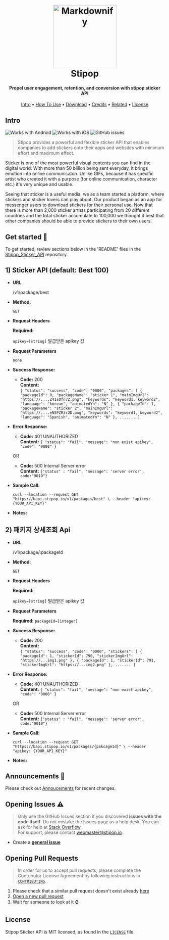 <h1 align="center">
  <br>
  <img src="https://cdn3.imggmi.com/uploads/2019/9/25/342c9fcf023615025e4f760006661a63-full.png" alt="Markdownify" width="200"></a>
  <br>
  Stipop
  <br>
</h1>


<h4 align="center">Propel user engagement, retention, and conversion with stipop sticker API</h4>

<p align="center">
  <a href="#Intro">Intro</a> •
  <a href="#how-to-use">How To Use</a> •
  <a href="#download">Download</a> •
  <a href="#credits">Credits</a> •
  <a href="#related">Related</a> •
  <a href="#license">License</a>
</p>





## Intro

![Works with Android](https://img.shields.io/badge/Works_with-Android-green?style=flat-square)
![Works with iOS](https://img.shields.io/badge/Works_with-iOS-blue?style=flat-square)
![GitHub issues](https://img.shields.io/github/issues/stipop-development/Stipop_Sticker_API?style=flat-square)

> Stipop provides a powerful and flexible sticker API that enables companies to add stickers onto their apps and websites with minimum effort and maximum effect.

Sticker is one of the most powerful visual contents you can find in the digital world. With more than 50 billion being sent everyday, it brings emotion into online communicaton. Unlike GIFs, because it has specific artist who created it with a purpose (for online communication, character etc.) it's very unique and usable. 

Seeing that sticker is a useful media, we as a team started a platform, where stickers and sticker lovers can play about. Our product began as an app for messenger users to download stickers for their personal use. Now that there is more than 2,000 sticker artists participating from 20 different countries and the total sticker accumulate to 100,000 we thought it best that other companies should be able to provide stickers to their own users.


## Get started :rocket:

To get started, review sections below in the 'README' files in the [Stipop_Sticker_API](https://github.com/stipop-development/Stipop_Sticker_API) repository.



## 1) Sticker API (default: Best 100)

* **URL**

  /v1/package/best

* **Method:**

  `GET`
  
*  **Request Headers**

   **Required:**
 
   `apikey=[string]` 발급받은 apikey 값


* **Request Parameters**

  `none`

* **Success Response:**

  * **Code:** 200 <br />
    **Content:** <br />
    `{
    "status": "success",
    "code": "0000",
    "packages": [
        {
            "packageId": 0,
            "packageName": "sticker 1",
            "mainImgUrl": "https://....Z41sOfn7Z.png",
            "keywords": "keyword1, keyword2",
            "language": "korean",
            "animatedYn": "N"
        },
        {
            "packageId": 1,
            "packageName": "sticker 2",
            "mainImgUrl": "https://....eNSPZR3r2D.png",
            "keywords": "keyword1, keyword2",
            "language": "Spanish",
            "animatedYn": "N"
        },
        .......
        ]`
 
* **Error Response:**

  * **Code:** 401 UNAUTHORIZED <br />
    **Content:** 
    `{
    "status": "fail",
    "message": "non exist apikey",
    "code": "9000"
}`

  OR

  * **Code:** 500 Internal Server error <br />
    **Content:** `{"status" : "fail", "message": 'server error', code:"9010"}`

* **Sample Call:**

  `curl --location --request GET "https://bapi.stipop.io/v1/packages/best" \ --header "apikey: {YOUR_API_KEY}"`

* **Notes:**

## 2) 패키지 상세조회 Api

* **URL**

  /v1/package/:packageId

* **Method:**

  `GET`
  
*  **Request Headers**

   **Required:**
 
   `apikey=[string]` 발급받은 apikey 값


* **Request Parameters**

  **Required:**
  `packageId=[integer]`

* **Success Response:**

  * **Code:** 200 <br />
    **Content:** <br />
    `{
    "status": "success",
    "code": "0000",
    "stickers": [
        {
            "packageId": 1,
            "stickerId": 790,
            "stickerImgUrl": "https://...img1.png"
        },
        {
            "packageId": 1,
            "stickerId": 791,
            "stickerImgUrl": "https://...img2.png"
        },
        .......
        ]`
 
* **Error Response:**

  * **Code:** 401 UNAUTHORIZED <br />
    **Content:** 
    `{
    "status": "fail",
    "message": "non exist apikey",
    "code": "9000"
}`

  OR

  * **Code:** 500 Internal Server error <br />
    **Content:** `{"status" : "fail", "message": 'server error', code:"9010"}`

* **Sample Call:**

  `curl --location --request GET "https://bapi.stipop.io/v1/packages/{pakcageId}" \ --header "apikey: {YOUR_API_KEY}"`

* **Notes:**

## Announcements :loudspeaker:
Please check out [Annoucements](https://github.com/stipop-development/Stipop_Sticker_API/wiki/Announcements) for recent changes.

## Opening Issues :warning:

> Only use the GitHub Issues section if you discovered **issues with the code itself**. Do not mistake the Issues page as a help desk. You can ask for help at [Stack Overflow](https://stackoverflow.com/).  
> For support, please contact <webmaster@stipop.io>.

- Create a [**general issue**](https://github.com/stipop-development/Stipop_Sticker_API/issues/new?template=general.md)

## Opening Pull Requests

> In order for us to accept pull requests, please complete the Contributor License Agreement by following instructions in [`CONTRIBUTING`](https://github.com/stipop-development/Stipop_Sticker_API/blob/master/CONTRIBUTING.md).

1. Please check that a similar pull request doesn't exist already [here](https://github.com/stipop-development/Stipop_Sticker_API/pulls)
2. [Open a new pull request](https://github.com/stipop-development/Stipop_Sticker_API/compare)
3. Wait for someone to look at it :watch:

## License

Stipop Sticker API is MIT licensed, as found in the [`LICENSE`](https://github.com/stipop-development/Stipop_Sticker_API/blob/master/LICENSE) file.
